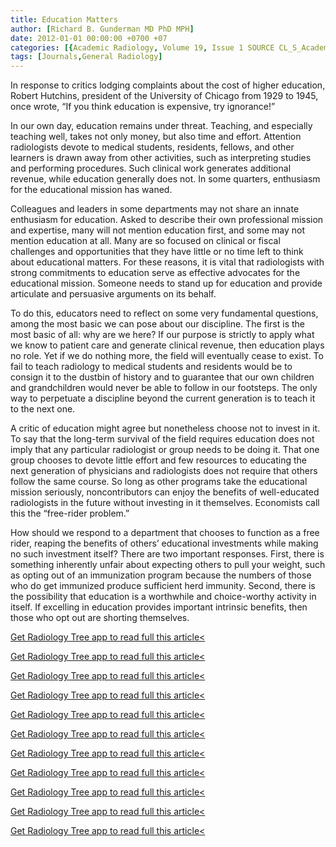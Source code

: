 ```yaml
---
title: Education Matters
author: [Richard B. Gunderman MD PhD MPH]
date: 2012-01-01 00:00:00 +0700 +07
categories: [{Academic Radiology, Volume 19, Issue 1 SOURCE CL_S_AcademicRadiologyVolume19Issue1 1}]
tags: [Journals,General Radiology]
---
```

In response to critics lodging complaints about the cost of higher education, Robert Hutchins, president of the University of Chicago from 1929 to 1945, once wrote, “If you think education is expensive, try ignorance!”

In our own day, education remains under threat. Teaching, and especially teaching well, takes not only money, but also time and effort. Attention radiologists devote to medical students, residents, fellows, and other learners is drawn away from other activities, such as interpreting studies and performing procedures. Such clinical work generates additional revenue, while education generally does not. In some quarters, enthusiasm for the educational mission has waned.

Colleagues and leaders in some departments may not share an innate enthusiasm for education. Asked to describe their own professional mission and expertise, many will not mention education first, and some may not mention education at all. Many are so focused on clinical or fiscal challenges and opportunities that they have little or no time left to think about educational matters. For these reasons, it is vital that radiologists with strong commitments to education serve as effective advocates for the educational mission. Someone needs to stand up for education and provide articulate and persuasive arguments on its behalf.

To do this, educators need to reflect on some very fundamental questions, among the most basic we can pose about our discipline. The first is the most basic of all: why are we here? If our purpose is strictly to apply what we know to patient care and generate clinical revenue, then education plays no role. Yet if we do nothing more, the field will eventually cease to exist. To fail to teach radiology to medical students and residents would be to consign it to the dustbin of history and to guarantee that our own children and grandchildren would never be able to follow in our footsteps. The only way to perpetuate a discipline beyond the current generation is to teach it to the next one.

A critic of education might agree but nonetheless choose not to invest in it. To say that the long-term survival of the field requires education does not imply that any particular radiologist or group needs to be doing it. That one group chooses to devote little effort and few resources to educating the next generation of physicians and radiologists does not require that others follow the same course. So long as other programs take the educational mission seriously, noncontributors can enjoy the benefits of well-educated radiologists in the future without investing in it themselves. Economists call this the “free-rider problem.”

How should we respond to a department that chooses to function as a free rider, reaping the benefits of others’ educational investments while making no such investment itself? There are two important responses. First, there is something inherently unfair about expecting others to pull your weight, such as opting out of an immunization program because the numbers of those who do get immunized produce sufficient herd immunity. Second, there is the possibility that education is a worthwhile and choice-worthy activity in itself. If excelling in education provides important intrinsic benefits, then those who opt out are shorting themselves.

[Get Radiology Tree app to read full this article<](https://clinicalpub.com/app)

[Get Radiology Tree app to read full this article<](https://clinicalpub.com/app)

[Get Radiology Tree app to read full this article<](https://clinicalpub.com/app)

[Get Radiology Tree app to read full this article<](https://clinicalpub.com/app)

[Get Radiology Tree app to read full this article<](https://clinicalpub.com/app)

[Get Radiology Tree app to read full this article<](https://clinicalpub.com/app)

[Get Radiology Tree app to read full this article<](https://clinicalpub.com/app)

[Get Radiology Tree app to read full this article<](https://clinicalpub.com/app)

[Get Radiology Tree app to read full this article<](https://clinicalpub.com/app)

[Get Radiology Tree app to read full this article<](https://clinicalpub.com/app)

[Get Radiology Tree app to read full this article<](https://clinicalpub.com/app)